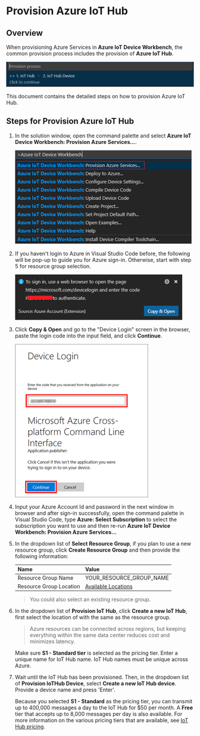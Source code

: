 # Provision Azure IoT Hub #

## Overview ##

When provisioning Azure Services in **Azure IoT Device Workbench**, the common provision process includes the provision of **Azure IoT Hub**. 

  ![provision process](pic/provision_process.png)

This document contains the detailed steps on how to provision Azure IoT Hub.

## Steps for Provision Azure IoT Hub ##

1. In the solution window, open the command palette and select **Azure IoT Device Workbench: Provision Azure Services...**.

	![IoT Device Workbench: Cloud -> Provision](pic/iot-workbench-cloud-provision.png)

1. If you haven't login to Azure in Visual Studio Code before, the following will be pop-up to guide you for Azure sign-in. Otherwise, start with step 5 for resource group selection.

	![pop-up window for Azure sign-in](pic/vs-azure-login.png)

1. Click **Copy & Open** and go to the "Device Login" screen in the browser, paste the login code into the input field, and click **Continue**.

	![An Azure CLI device login screen with an indication of where to enter a device authorization code.](pic/portal-enter-device-login.png)

1. Input your Azure Account Id and password in the next window in browser and after sign-in successfully, open the command palette in Visual Studio Code, type **Azure: Select Subscription** to select the subscription you want to use and then re-run **Azure IoT Device Workbench: Provision Azure Services...**

1. In the dropdown list of **Select Resource Group**, if you plan to use a new resource group, click **Create Resource Group** and then provide the following information:

	| Name | Value |
	| --- | --- |
	| Resource Group Name  | YOUR_RESOURCE_GROUP_NAME |
	| Resource Group Location | [Available Locations](https://azure.microsoft.com/en-us/global-infrastructure/locations/)|

	> You could also select an existing resource group.  


1. In the dropdown list of **Provision IoT Hub**, click **Create a new IoT Hub**, first select the location of with the same as the resource group.
	>  Azure resources can be connected across regions, but keeping everything within the same data center reduces cost and minimizes latency.

	Make sure **S1 - Standard tier** is selected as the pricing tier. Enter a unique name for IoT Hub name. IoT Hub names must be unique across Azure. 

1. Wait until the IoT Hub has been provisioned. Then, in the dropdown list of **Provision IoTHub Device**, select **Create a new IoT Hub device**. Provide a device name and press 'Enter'.

	Because you selected **S1 - Standard** as the pricing tier, you can transmit up to 400,000 messages a day to the IoT Hub for $50 per month. A **Free** tier that accepts up to 8,000 messages per day is also available. For more information on the various pricing tiers that are available, see [IoT Hub pricing](https://azure.microsoft.com/pricing/details/iot-hub/).
